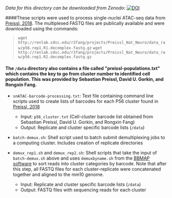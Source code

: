 *Data for this directory can be downloaded from Zenodo*:
[![DOI](https://zenodo.org/badge/DOI/10.5281/zenodo.3253181.svg)](https://doi.org/10.5281/zenodo.3253181)

####These scripts were used to process single-nuclei ATAC-seq data from [Preissl, 2018](https://www.nature.com/articles/s41593-018-0079-3). The multiplexed FASTQ files are publically available and were downloaded using the commands:
> `wget http://renlab.sdsc.edu/r3fang/projects/Preissl_Nat_Neuro/data_raw/p56.rep1.R1.decomplex.fastq.gz`
> `wget http://renlab.sdsc.edu/r3fang/projects/Preissl_Nat_Neuro/data_raw/p56.rep1.R2.decomplex.fastq.gz`

#### The `/data` directory also contains a file called "preissl-populations.txt" which contains the key to go from cluster number to identified cell population. This was provided by Sebastian Preissl, David U. Gorkin, and Rongxin Fang.

- `snATAC-barcode-processing.txt`: Text file containing command line scripts used to create lists of barcodes for each P56 cluster found in [Preissl, 2018](https://www.nature.com/articles/s41593-018-0079-3)
	- Input: `p56_cluster.txt` (Cell-cluster barcode list obtained from Sebastian Preissl, David U. Gorkin, and Rongxin Fang)
	- Output: Replicate and cluster specific barcode lists (`/data`)

- `batch-demux.sh`: Shell script used to batch submit demultiplexing jobs to a computing cluster. Includes creation of replicate directories

- `demux_rep1.sh` and `demux_rep2.sh`: Shell scripts that take the input of `batch-demux.sh` above and uses `demuxbyname.sh` from the [BBMAP software](https://sourceforge.net/projects/bbmap/) to sort reads into cluster categories by barcode. Note that after this step, all FASTQ files for each cluster-replicate were concatenated together and aligned to the mm10 genome.
	- Input: Replicate and cluster specific barcode lists (`/data`)
	- Output: FASTQ files with sequencing reads for each cluster